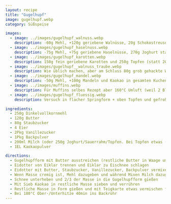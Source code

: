 ```yaml
---
layout: recipe
title: "Gugelhupf"
image: gugelhupf.webp
category: Süßspeise

images:
  - image: ../images/gugelhupf_walnuss.webp
    description: -60g Mehl, +120g geriebene Walnüsse, 20g Schokostreusel statt Kakao. Nüsse passen sehr gut aber Schoko nicht. Wenn Walnüsse dann besser nur Nüsse und kein Schoko und kein Kakao
  - image: ../images/gugelhupf_haselnuss.webp
    description: -75g Mehl, +75g geriebene Haselnüsse, 270g Joghurt statt Milch, keine Schokolade/Kakao - sehr saftig und gut, schmeckt intensiv nach Haselnüssen (nächster Versuch 50g Haselnüsse + Schokoflocken war auch sehr gut aber hat weniger nach Nüssen geschmeckt)
  - image: ../images/gugelhupf_karotten.webp
    description: 150g fein geriebene Karotten und 250g Topfen (statt 200ml Milch) war geschmacklich super aber etwas kompakt (vmtl wegen Topfen). Evtl nächstes Mal Karotten erst am Ende unterheben damit sie im Kuchen sichtbar und ganz bleiben
  - image: ../images/gugelhupf__walnuss_traube.webp
    description: Wie üblich machen, aber am Schluss 80g grob gehackte Walnüsse sowie 200g Weintrauben  gemeinsam mit Schnee unterheben bzw wenn Trauben Kerne haben, vorsichtig entfernen (Form behalten) und abwechselnd mit Teig in Form geben. Statt 40 besser 45min lassen.
  - image: ../images/gugelhupf_mandel.webp
    description: -50g Mehl, +100g Mandeln und Kaokao in gesamten Kuchen. War sehr gut, später etwas trocken aber mit Marillenmarmelade super!
  - image: ../images/muffins.webp
    description: Für Muffins selbes Rezept aber 160°C Umluft (weil 2 Blech), 25min, dann 5-10min im Blech ruhen lassen
  - image: ../images/gugelhupf_fluessig.webp
    description: Versuch in flacher Springform + oben Topfen und gefrohrene Früchte war Müll. Idee wie Blechkuchen aber dafür ist Teig zu dick und bleibt darunter flüssig (evtl auch wegen gefrohrenen Früchten). Außerdem sinkt Belag ein. Rettunsversuch nach Springform nochmal auf Backpapier ins Rohr, hat aber nichts geholfen; war schlechtester Kuchen den wir je hatten.

ingredients:
  - 250g Dinkelvollkornmehl
  - 120g Butter
  - 80g Staubzucker
  - 4 Eier
  - 2Pkg Vanillezucker
  - 1Pkg Backpulver
  - 200ml Milch (oder 250g Joghurt/Sauerrahm/Topfen. Bei Topfen etwas (50ml?) Milch dazu)
  - 1EL Kaokaopulver

directions:
  - Gugelhupfform mit Butter ausstreichen (restliche Butter in Waage um auf 120g zu kommen)
  - Eidotter von Eiklar trennen und Eiklar zu Eischnee schlagen
  - Eidotter mit Butter, Staubzucker, Vanillezucker, Backpulver vermixen
  - Wenn Masse cremig ist, Mehl dazugeben und während Mixen Milch dazugießen
  - Schnee unterheben und 2/3 der Masse in die Gugelhupfform gießen
  - Mit Sieb Kaokao in restliche Masse sieben und verrühren
  - Restliche Masse in Form gießen und mit Teigkarte etwas vermischen für Marmorierung
  - Bei 180°C Ober-/Unterhitze 40min ins Backrohr
---
```

